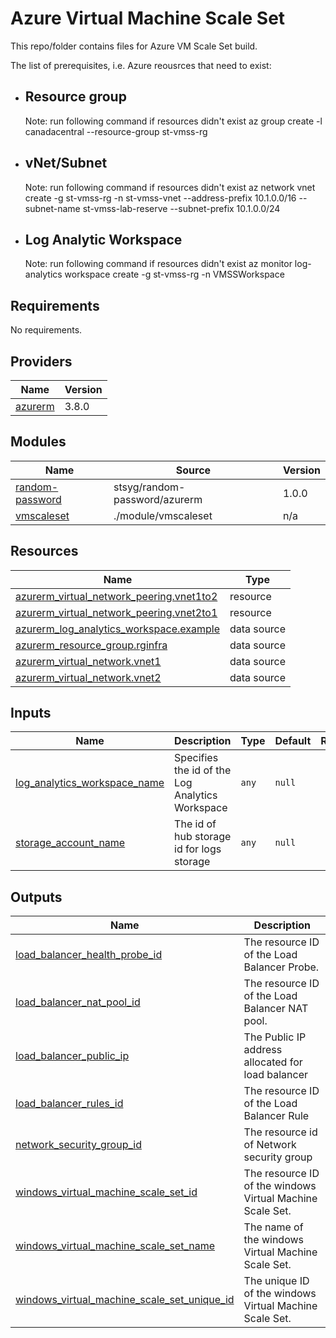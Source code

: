 # Azure Virtual Machine Scale Set

This repo/folder contains files for Azure VM Scale Set build.

The list of prerequisites, i.e. Azure reousrces that need to exist:

- ## Resource group
    Note: run following command if resources didn't exist
    az group create -l canadacentral --resource-group st-vmss-rg
- ## vNet/Subnet 
    Note: run following command if resources didn't exist 
    az network vnet create -g st-vmss-rg -n st-vmss-vnet --address-prefix 10.1.0.0/16 --subnet-name st-vmss-lab-reserve --subnet-prefix 10.1.0.0/24
- ## Log Analytic Workspace
    Note: run following command if resources didn't exist
    az monitor log-analytics workspace create -g st-vmss-rg -n VMSSWorkspace
    
<!-- BEGINNING OF PRE-COMMIT-TERRAFORM DOCS HOOK -->
## Requirements

No requirements.

## Providers

| Name | Version |
|------|---------|
| <a name="provider_azurerm"></a> [azurerm](#provider\_azurerm) | 3.8.0 |

## Modules

| Name | Source | Version |
|------|--------|---------|
| <a name="module_random-password"></a> [random-password](#module\_random-password) | stsyg/random-password/azurerm | 1.0.0 |
| <a name="module_vmscaleset"></a> [vmscaleset](#module\_vmscaleset) | ./module/vmscaleset | n/a |

## Resources

| Name | Type |
|------|------|
| [azurerm_virtual_network_peering.vnet1to2](https://registry.terraform.io/providers/hashicorp/azurerm/latest/docs/resources/virtual_network_peering) | resource |
| [azurerm_virtual_network_peering.vnet2to1](https://registry.terraform.io/providers/hashicorp/azurerm/latest/docs/resources/virtual_network_peering) | resource |
| [azurerm_log_analytics_workspace.example](https://registry.terraform.io/providers/hashicorp/azurerm/latest/docs/data-sources/log_analytics_workspace) | data source |
| [azurerm_resource_group.rginfra](https://registry.terraform.io/providers/hashicorp/azurerm/latest/docs/data-sources/resource_group) | data source |
| [azurerm_virtual_network.vnet1](https://registry.terraform.io/providers/hashicorp/azurerm/latest/docs/data-sources/virtual_network) | data source |
| [azurerm_virtual_network.vnet2](https://registry.terraform.io/providers/hashicorp/azurerm/latest/docs/data-sources/virtual_network) | data source |

## Inputs

| Name | Description | Type | Default | Required |
|------|-------------|------|---------|:--------:|
| <a name="input_log_analytics_workspace_name"></a> [log\_analytics\_workspace\_name](#input\_log\_analytics\_workspace\_name) | Specifies the id of the Log Analytics Workspace | `any` | `null` | no |
| <a name="input_storage_account_name"></a> [storage\_account\_name](#input\_storage\_account\_name) | The id of hub storage id for logs storage | `any` | `null` | no |

## Outputs

| Name | Description |
|------|-------------|
| <a name="output_load_balancer_health_probe_id"></a> [load\_balancer\_health\_probe\_id](#output\_load\_balancer\_health\_probe\_id) | The resource ID of the Load Balancer Probe. |
| <a name="output_load_balancer_nat_pool_id"></a> [load\_balancer\_nat\_pool\_id](#output\_load\_balancer\_nat\_pool\_id) | The resource ID of the Load Balancer NAT pool. |
| <a name="output_load_balancer_public_ip"></a> [load\_balancer\_public\_ip](#output\_load\_balancer\_public\_ip) | The Public IP address allocated for load balancer |
| <a name="output_load_balancer_rules_id"></a> [load\_balancer\_rules\_id](#output\_load\_balancer\_rules\_id) | The resource ID of the Load Balancer Rule |
| <a name="output_network_security_group_id"></a> [network\_security\_group\_id](#output\_network\_security\_group\_id) | The resource id of Network security group |
| <a name="output_windows_virtual_machine_scale_set_id"></a> [windows\_virtual\_machine\_scale\_set\_id](#output\_windows\_virtual\_machine\_scale\_set\_id) | The resource ID of the windows Virtual Machine Scale Set. |
| <a name="output_windows_virtual_machine_scale_set_name"></a> [windows\_virtual\_machine\_scale\_set\_name](#output\_windows\_virtual\_machine\_scale\_set\_name) | The name of the windows Virtual Machine Scale Set. |
| <a name="output_windows_virtual_machine_scale_set_unique_id"></a> [windows\_virtual\_machine\_scale\_set\_unique\_id](#output\_windows\_virtual\_machine\_scale\_set\_unique\_id) | The unique ID of the windows Virtual Machine Scale Set. |
<!-- END OF PRE-COMMIT-TERRAFORM DOCS HOOK -->

